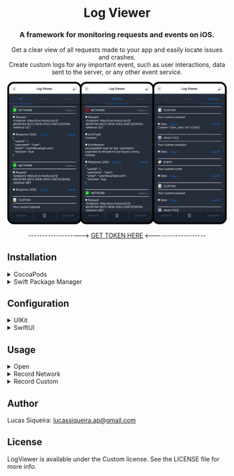 <h1 align="center">Log Viewer</h1>

<h3 align="center">A framework for monitoring requests and events on iOS.</h3>

<p align="center">
  Get a clear view of all requests made to your app and easily locate issues and crashes.
  <br />
  Create custom logs for any important event, such as user interactions, data sent to the server, or any other event service.
</p>

<p align="center">
<img src="https://github.com/FliperProjects/LogViewerDoc/blob/main/img/LogViewerSimulator.png" width="750px">
</p>

<p align="center">
   -------------------> <a href="http://www.google.com" target="_blank">GET TOKEN HERE</a> <-------------------
</p>

## Installation

<details><summary>CocoaPods</summary><ul>
<br />
  
In your `Podfile`:

```ruby
target '<Your Target Name>' do
  pod 'LogViewer', :git => 'https://<LOG_VIEWER_TOKEN>@github.com/FliperProjects/LogViewer.git', :tag => '1.0.0'
end
```
> You can get the token [here](http://www.google.com).

</ul></details>

<details><summary>Swift Package Manager</summary><ul>
<br />

In the top menu of Xcode, click on `File` then `Add Package Dependencies...` and paste the git URL:

```bash
https://<LOG_VIEWER_TOKEN>@github.com/FliperProjects/LogViewer.git
```
> You can get the token [here](http://www.google.com).

<p align="left">
<img src="https://github.com/FliperProjects/LogViewerDoc/blob/main/img/LogViewerSPMImage.png" width="600px">
</p>
<hr>

To add it as a dependency of another package:

In your `Package.swift`:

```swift
dependencies: [
  .package(url: "https://<LOG_VIEWER_TOKEN>@github.com/FliperProjects/LogViewer.git", .exact("1.0.0"))
]
```

To depend on the LogViewer target:

```swift
.product(name: "LogViewer", package: "LogViewer")
```

</ul></details>

## Configuration

<details><summary>UIKit</summary><ul>
<br />
  
In an AppDelegate based UIKit app, initialize LogViewerProvider inside:
  
```swift
import UIKit
import LogViewer

@UIApplicationMain
class AppDelegate: UIResponder, UIApplicationDelegate {
    var window: UIWindow?

    func application(
        _ application: UIApplication,
        didFinishLaunchingWithOptions launchOptions: [UIApplication.LaunchOptionsKey: Any]?
    ) -> Bool {
        window = UIWindow(frame: UIScreen.main.bounds)

        // Call LogViewerProvider after window was created.
        LogViewerProvider.setEnableInDebug(true)
        LogViewerProvider.setEnableInRelease(false)
        
        return true
    }
}
```

</ul></details>

<details><summary>SwiftUI</summary><ul>
<br />
  
In a SwiftUI app, initialize LogViewerProvider inside @main struct:
  
```swift
import SwiftUI
import LogViewer

@main
struct MyApp: App {
    init() {
        LogViewerProvider.setEnableInDebug(true)
        LogViewerProvider.setEnableInRelease(false)
    }

    var body: some Scene {
        WindowGroup {
            ContentView()
        }
    }
}
```

</ul></details>

## Usage

<details><summary>Open</summary><ul>
<br />

*Make sure you have done the configuration.*

To open Log Viewer, `triple-click` on an empty area of ​​the screen:
<br />

<p align="left">
<img src="https://github.com/FliperProjects/LogViewerDoc/blob/main/img/LogViewerOpen.gif" width="250px">
</p>
<hr>

</ul></details>

<details><summary>Record Network</summary><ul>
<br />

<details><summary>Native</summary><ul>
<br />
  
Just send the `modelType` parameter to the default function that makes the requests in your application:
* The `modelType` is expected model for the task response. This can be any type that conforms to `Decodable`, or `nil` / `void`  if a response model is not expected.

#### session.dataTask
```swift
  session.dataTask(with: urlRequest, modelType: Model.self) { data, response, error in
  ...
```
#### session.uploadTask
```swift
  session.uploadTask(with: urlRequest, from: uploadData, modelType: Model.self) { data, response, error in
  ...
```
#### session.data
```swift
  session.data(for: urlRequest, modelType: Model.self)
  ...
```
#### session.upload
```swift
  session.upload(for: urlRequest, from: uploadData, modelType: Model.self)
  ...
```

</ul></details>
  
<details><summary>Manual</summary><ul>
<br />

Call LogViewerProvider to register request in your custom request function:

```swift
  LogViewerProvider.recordNetwork(
      urlRequest: urlRequest,
      uploadData: uploadData, //If is a upload request
      responseData: data,
      response: response,
      error: error,
      modelType: Model.self
  )
```

</ul></details>

</ul></details>

<details><summary>Record Custom</summary><ul>
<br />

Record any other information you deem necessary. Analytics for example:

```swift
  LogViewerProvider.recordCustom(
      iconChar: "🔖",
      title: "Analytics",
      payload: "Custom Event",
      data: eventData //Optional
  )
```

</ul></details>


## Author

Lucas Siqueira: lucassiqueira.ap@gmail.com

## License

LogViewer is available under the Custom license. See the LICENSE file for more info.
